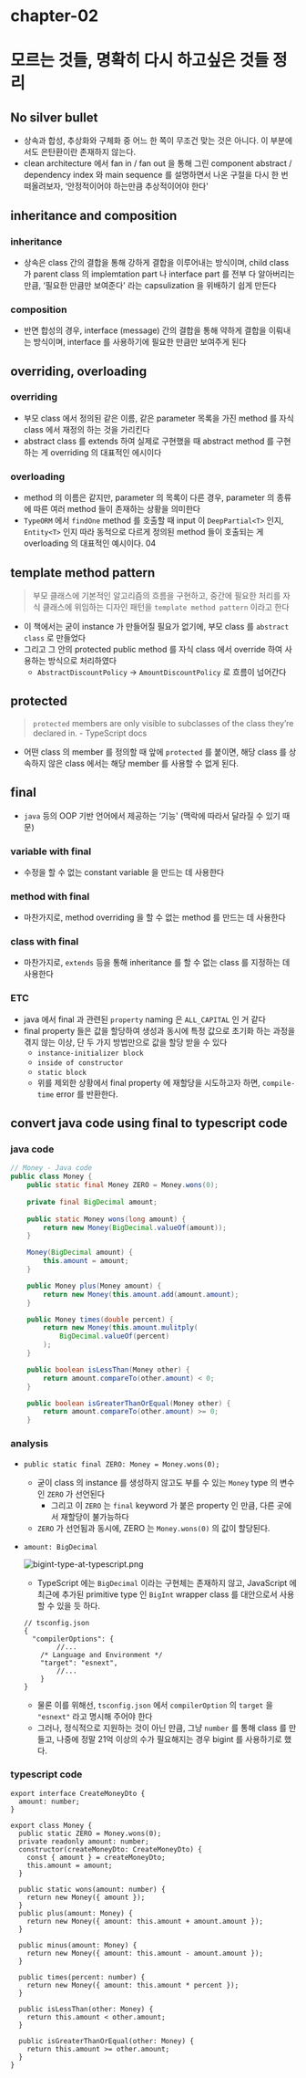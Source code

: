 # chapter-02

# 모르는 것들, 명확히 다시 하고싶은 것들 정리

## No silver bullet

- 상속과 합성, 추상화와 구체화 중 어느 한 쪽이 무조건 맞는 것은 아니다. 이 부분에서도 은탄환이란 존재하지 않는다.
- clean architecture 에서 fan in / fan out 을 통해 그린 component abstract / dependency index 와 main sequence 를 설명하면서 나온 구절을 다시 한 번 떠올려보자, ‘안정적이어야 하는만큼 추상적이어야 한다'

## inheritance and composition

### inheritance

- 상속은 class 간의 결합을 통해 강하게 결합을 이루어내는 방식이며, child class 가 parent class 의 implemtation part 나 interface part 를 전부 다 알아버리는 만큼, ‘필요한 만큼만 보여준다' 라는 capsulization 을 위배하기 쉽게 만든다

### composition

- 반면 합성의 경우, interface (message) 간의 결합을 통해 약하게 결합을 이뤄내는 방식이며, interface 를 사용하기에 필요한 만큼만 보여주게 된다

## overriding, overloading

### overriding

- 부모 class 에서 정의된 같은 이름, 같은 parameter 목록을 가진 method 를 자식 class 에서 재정의 하는 것을 가리킨다
- abstract class 를 extends 하여 실제로 구현했을 때 abstract method 를 구현하는 게 overriding 의 대표적인 에시이다

### overloading

- method 의 이름은 같지만, parameter 의 목록이 다른 경우, parameter 의 종류에 따른 여러 method 들이 존재하는 상황을 의미한다
- `TypeORM` 에서 `findOne` method 를 호출할 때 input 이 `DeepPartial<T>` 인지, `Entity<T>` 인지 따라 동적으로 다르게 정의된 method 들이 호출되는 게 overloading 의 대표적인 예시이다. 04

## template method pattern

> 부모 클래스에 기본적인 알고리즘의 흐름을 구현하고, 중간에 필요한 처리를 자식 클래스에 위임하는 디자인 패턴을 `template method pattern` 이라고 한다
> 
- 이 책에서는 굳이 instance 가 만들어질 필요가 없기에, 부모 class 를 `abstract class` 로 만들었다
- 그리고 그 안의 protected public method 를 자식 class 에서 override 하여 사용하는 방식으로 처리하였다
    - `AbstractDiscountPolicy` → `AmountDiscountPolicy` 로 흐름이 넘어간다

## protected

> `protected` members are only visible to subclasses of the class they’re declared in. - TypeScript docs
> 
- 어떤 class 의 member 를 정의할 때 앞에 `protected` 를 붙이면, 해당 class 를 상속하지 않은 class 에서는 해당 member 를 사용할 수 없게 된다.

## final

- `java` 등의 OOP 기반 언어에서 제공하는 ‘기능' (맥락에 따라서 달라질 수 있기 때문)

### variable with final

- 수정을 할 수 없는 constant variable 을 만드는 데 사용한다

### method with final

- 마찬가지로, method overriding 을 할 수 없는 method 를 만드는 데 사용한다

### class with final

- 마찬가지로, `extends` 등을 통해 inheritance 를 할 수 없는 class 를 지정하는 데 사용한다

### ETC

- java 에서 final 과 관련된 `property` naming 은 `ALL_CAPITAL` 인 거 같다
- final property 들은 값을 할당하여 생성과 동시에 특정 값으로 초기화 하는 과정을 겪지 않는 이상, 단 두 가지 방법만으로 값을 할당 받을 수 있다
    - `instance-initializer block`
    - `inside of constructor`
    - `static block`
    - 위를 제외한 상황에서 final property 에 재할당을 시도하고자 하면, `compile-time` error 를 반환한다.

## convert java code using final to typescript code

### java code

```java
// Money - Java code 
public class Money {
	public static final Money ZERO = Money.wons(0);
	
	private final BigDecimal amount;
	
	public static Money wons(long amount) {
		return new Money(BigDecimal.valueOf(amount));
	}

	Money(BigDecimal amount) {
		this.amount = amount;
	}

	public Money plus(Money amount) {
		return new Money(this.amount.add(amount.amount);
	}

	public Money times(double percent) {
		return new Money(this.amount.mulitply(
			BigDecimal.valueOf(percent)
		);
	}

	public boolean isLessThan(Money other) {
		return amount.compareTo(other.amount) < 0;
	}

	public boolean isGreaterThanOrEqual(Money other) {
		return amount.compareTo(other.amount) >= 0;
	}
```

### analysis

- `public static final ZERO: Money = Money.wons(0);`
    - 굳이 class 의 instance 를 생성하지 않고도 부를 수 있는 `Money` type 의 변수인 `ZERO` 가 선언된다
        - 그리고 이 `ZERO` 는 `final` keyword 가 붙은 property 인 만큼, 다른 곳에서 재할당이 불가능하다
    - `ZERO` 가 선언됨과 동시에, ZERO 는 `Money.wons(0)` 의 값이 할당된다.
- `amount: BigDecimal`
    
    ![bigint-type-at-typescript.png](./assets/bigint-type-at-typescript.png)
    
    - TypeScript 에는 `BigDecimal` 이라는 구현체는 존재하지 않고, JavaScript 에 최근에 추가된 primitive type 인 `BigInt` wrapper class 를 대안으로서 사용할 수 있을 듯 하다.
    
    ```tsx
    // tsconfig.json
    {
      "compilerOptions": {
    		//...
        /* Language and Environment */
        "target": "esnext",
    		//...
    	}
    }
    ```
    
    - 물론 이를 위해선, `tsconfig.json` 에서 `compilerOption` 의 `target` 을 `"esnext"` 라고 명시해 주어야 한다
    - 그러나, 정식적으로 지원하는 것이 아닌 만큼, 그냥 `number` 를 통해 class 를 만들고, 나중에 정말 21억 이상의 수가 필요해지는 경우 bigint 를 사용하기로 했다.

### typescript code

```tsx
export interface CreateMoneyDto {
  amount: number;
}

export class Money {
  public static ZERO = Money.wons(0);
  private readonly amount: number;
  constructor(createMoneyDto: CreateMoneyDto) {
    const { amount } = createMoneyDto;
    this.amount = amount;
  }

  public static wons(amount: number) {
    return new Money({ amount });
  }
  public plus(amount: Money) {
    return new Money({ amount: this.amount + amount.amount });
  }

  public minus(amount: Money) {
    return new Money({ amount: this.amount - amount.amount });
  }

  public times(percent: number) {
    return new Money({ amount: this.amount * percent });
  }

  public isLessThan(other: Money) {
    return this.amount < other.amount;
  }

  public isGreaterThanOrEqual(other: Money) {
    return this.amount >= other.amount;
  }
}
```